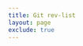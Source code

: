 ```yaml
---
title: Git rev-list
layout: page
exclude: true
---
```



<!--stackedit_data:
eyJoaXN0b3J5IjpbLTIwOTM4Mzk1MTddfQ==
-->